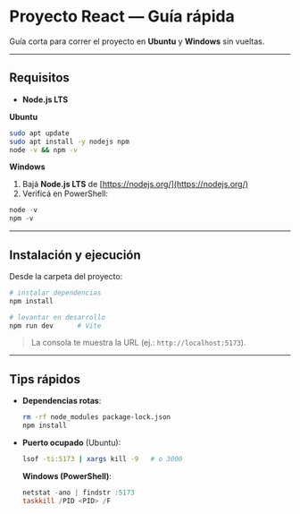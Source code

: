# Proyecto React — Guía rápida

Guía corta para correr el proyecto en **Ubuntu** y **Windows** sin vueltas.

---

## Requisitos

* **Node.js LTS**

**Ubuntu**

```bash
sudo apt update
sudo apt install -y nodejs npm
node -v && npm -v
```

**Windows**

1. Bajá **Node.js LTS** de [https://nodejs.org/](https://nodejs.org/)
2. Verificá en PowerShell:

```powershell
node -v
npm -v
```

---

## Instalación y ejecución

Desde la carpeta del proyecto:

```bash
# instalar dependencias
npm install

# levantar en desarrollo
npm run dev      # Vite
```

> La consola te muestra la URL (ej.: `http://localhost:5173`).

---

## Tips rápidos

* **Dependencias rotas**:

  ```bash
  rm -rf node_modules package-lock.json
  npm install
  ```
* **Puerto ocupado** (Ubuntu):

  ```bash
  lsof -ti:5173 | xargs kill -9   # o 3000
  ```

  **Windows (PowerShell)**:

  ```powershell
  netstat -ano | findstr :5173
  taskkill /PID <PID> /F
  ```
